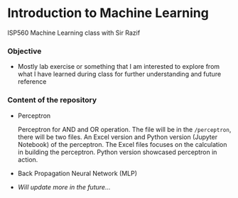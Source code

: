 # Introduction to Machine Learning

ISP560 Machine Learning class with Sir Razif 

  ### Objective
    
  - Mostly lab exercise or something that I am interested to explore from what I have learned during class for further understanding and future reference
  
  ### Content of the repository
  
  - Perceptron  
      
      Perceptron for AND and OR operation. The file will be in the `/perceptron`, there will be two files. 
      An Excel version and Python version (Jupyter Notebook) of the perceptron. 
      The Excel files focuses on the calculation in building the perceptron. 
      Python version showcased perceptron in action.  

  - Back Propagation Neural Network (MLP) 
      
  - *Will update more in the future...*
  
